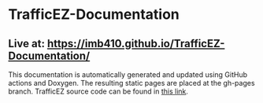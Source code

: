 # TrafficEZ-Documentation

Live at: <https://imb410.github.io/TrafficEZ-Documentation/>
---

This documentation is automatically generated and updated using GitHub actions and Doxygen.
The resulting static pages are placed at the gh-pages branch.
TrafficEZ source code can be found in [this link](https://github.com/sid410/TrafficEZ).

